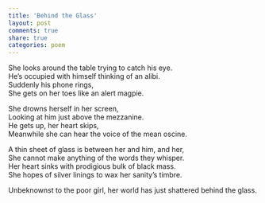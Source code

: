 ```yaml
---
title: 'Behind the Glass'
layout: post
comments: true
share: true
categories: poem
---
```

She looks around the table trying to catch his eye.  
He’s occupied with himself thinking of an alibi.  
Suddenly his phone rings,  
She gets on her toes like an alert magpie.  

She drowns herself in her screen,  
Looking at him just above the mezzanine.  
He gets up, her heart skips,  
Meanwhile she can hear the voice of the mean oscine.  

A thin sheet of glass is between her and him, and her,  
She cannot make anything of the words they whisper.  
Her heart sinks with prodigious bulk of black mass.  
She hopes of silver linings to wax her sanity’s timbre.  

Unbeknownst to the poor girl, her world has just shattered behind the glass.  
